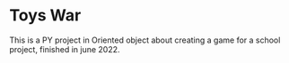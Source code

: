 # Toys War
This is a PY project in Oriented object about creating a game for a school project, finished in june 2022.
